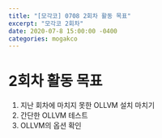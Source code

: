```yaml
---
title: "[모각코] 0708 2회차 활동 목표"
excerpt: "모각코 2회차"
date: 2020-07-8 15:00:00 -0400
categories: mogakco
---
```


# 2회차 활동 목표

1. 지난 회차에 마치지 못한 OLLVM 설치 마치기
2. 간단한 OLLVM 테스트
3. OLLVM의 옵션 확인
